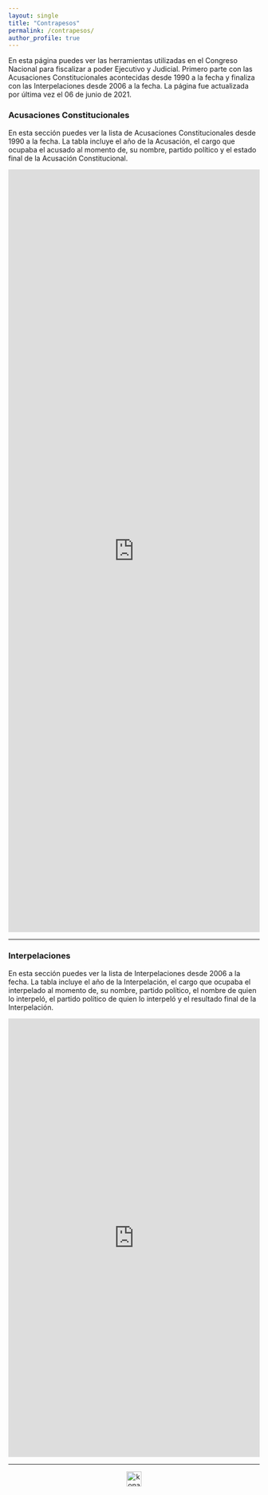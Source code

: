 ```yaml
---
layout: single
title: "Contrapesos"
permalink: /contrapesos/
author_profile: true
---
```


En esta página puedes ver las herramientas utilizadas en el Congreso Nacional para fiscalizar a poder Ejecutivo y Judicial. Primero parte con las Acusaciones Constitucionales acontecidas desde 1990 a la fecha y finaliza con las Interpelaciones desde 2006 a la fecha. La página fue actualizada por última vez el 06 de junio de 2021.

### Acusaciones Constitucionales

En esta sección puedes ver la lista de Acusaciones Constitucionales desde 1990 a la fecha. La tabla incluye el año de la Acusación, el cargo que ocupaba el acusado al momento de, su nombre, partido político y el estado final de la Acusación Constitucional.

<iframe title="" aria-label="table" id="datawrapper-chart-Jk3Ng" src="https://datawrapper.dwcdn.net/Jk3Ng/1/" scrolling="no" frameborder="0" style="width: 0; min-width: 100% !important; border: none;" height="1529"></iframe><script type="text/javascript">!function(){"use strict";window.addEventListener("message",(function(e){if(void 0!==e.data["datawrapper-height"]){var t=document.querySelectorAll("iframe");for(var a in e.data["datawrapper-height"])for(var r=0;r<t.length;r++){if(t[r].contentWindow===e.source)t[r].style.height=e.data["datawrapper-height"][a]+"px"}}}))}();
</script>
    
---
  
### Interpelaciones

En esta sección puedes ver la lista de Interpelaciones desde 2006 a la fecha. La tabla incluye el año de la Interpelación, el cargo que ocupaba el interpelado al momento de, su nombre, partido político, el nombre de quien lo interpeló, el partido político de quien lo interpeló y el resultado final de la Interpelación.

<iframe title="" aria-label="table" id="datawrapper-chart-k6Dst" src="https://datawrapper.dwcdn.net/k6Dst/1/" scrolling="no" frameborder="0" style="width: 0; min-width: 100% !important; border: none;" height="879"></iframe><script type="text/javascript">!function(){"use strict";window.addEventListener("message",(function(e){if(void 0!==e.data["datawrapper-height"]){var t=document.querySelectorAll("iframe");for(var a in e.data["datawrapper-height"])for(var r=0;r<t.length;r++){if(t[r].contentWindow===e.source)t[r].style.height=e.data["datawrapper-height"][a]+"px"}}}))}();
</script>
  
---

<!-- NES -->
<style>
.aligncenter {
    text-align: center;
}
</style>
<p class="aligncenter">
    <img src="/images/nes.png" width="30" height="30" alt="konami" />
</p>

<!-- Favicon -->
<link rel="apple-touch-icon" sizes="180x180" href="/apple-touch-icon.png">
<link rel="icon" type="image/png" sizes="32x32" href="/favicon-32x32.png">
<link rel="icon" type="image/png" sizes="16x16" href="/favicon-16x16.png">
<link rel="manifest" href="/site.webmanifest">
<link rel="mask-icon" href="/safari-pinned-tab.svg" color="#5bbad5">
<meta name="msapplication-TileColor" content="#b91d47">
<meta name="theme-color" content="#ffffff">
